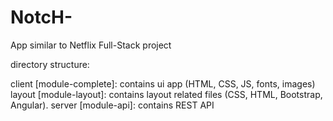 # NotcH-
App similar to Netflix
Full-Stack  project

directory structure:

client [module-complete]: contains ui app (HTML, CSS, JS, fonts, images)
layout [module-layout]: contains layout related files (CSS, HTML, Bootstrap, Angular).
server [module-api]: contains REST API
